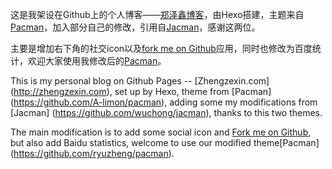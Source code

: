 这是我架设在Github上的个人博客——[郑泽鑫博客](http://zhengzexin.com)，由Hexo搭建，主题来自[Pacman](https://github.com/A-limon/pacman)，加入部分自己的修改，引用自[Jacman](https://github.com/wuchong/jacman)，感谢这两位。

主要是增加右下角的社交icon以及[fork me on Github](https://github.com/blog/273-github-ribbons)应用，同时也修改为百度统计，欢迎大家使用我修改后的[Pacman](https://github.com/ryuzheng/pacman)。

This is my personal blog on Github Pages -- [Zhengzexin.com] (http://zhengzexin.com), set up by Hexo, theme from [Pacman] (https://github.com/A-limon/pacman), adding some my modifications from [Jacman] (https://github.com/wuchong/jacman), thanks to this two themes.

The main modification is to add some social icon and [Fork me on Github](), but also add Baidu statistics, welcome to use our modified theme[Pacman] (https://github.com/ryuzheng/pacman).
